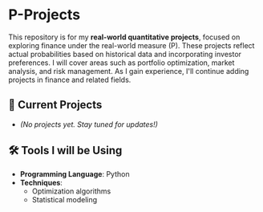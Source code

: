 # P-Projects

This repository is for my **real-world quantitative projects**, focused on exploring finance under the real-world measure (P). These projects reflect actual probabilities based on historical data and incorporating investor preferences. I will cover areas such as portfolio optimization, market analysis, and risk management. As I gain experience, I'll continue adding projects in finance and related fields.

## 📘 Current Projects

- *(No projects yet. Stay tuned for updates!)*

## 🛠 Tools I will be Using
- **Programming Language**: Python
- **Techniques**:
  - Optimization algorithms
  - Statistical modeling
